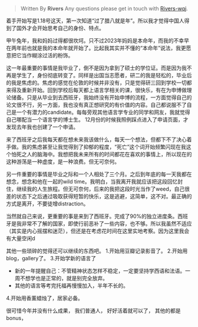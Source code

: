
> Written By **Rivers**
> Any questions please get in touch with  [Rivers-wqj](https://rivers-wqj.github.io/).


着手开始写是1.18号这天，第一次知道“过了腊八就是年”。所以我才觉得中国人得到了国外才会开始思考自己的身份、特点。

甲午兔年，我和妈妈过得都很坎坷。只不过2023年妈妈是本命年，而我的不幸早在两年前也就是我的本命年就开始了。比起我其实并不懂的“本命年”说法，我更愿意把它当作糊涂过活的粉饰。

这一年最重要的事情是我毕业了，倒不是因为拿到了硕士的学位证。而是因为我不再是学生了，身份彻底转变了。同样是出国当志愿者，研二的我是轻松的，毕业后的我是焦虑的。焦虑的感觉在伦敦的时候并非没有，只是觉得研三回到学校一切都来得及重新开始。回到学校后每天都上语言学相关的课，很快乐，有在为申博做理论储备。只是从毕业到去西班牙，我始终没有开始申博的流程，一方面觉得自己的论文很不行，另一方面，我也没有真正想研究的有价值的内容。自己都说服不了自己是一个有潜力的candidate。每每旁观其他语言学专业的同学和网友，我就觉得自己哪配当一个语言学的博士生。
12月份的时候我照例踩点进入了申请页面，才发现去年我也创建了一个申请。

来了西班牙之后我每天都在想未来我该做什么，每天一个想法，但都下不了决心着手做。我的焦虑甚至让我觉得到了抑郁的程度，“死亡”这个词开始频繁闪现在我这个怕死之人的脑海中。我想把我未来所有的时间都花在喜欢的事情上，所以现在的这种游荡是一种虚度，是一种浪费。但无可奈何。

另一件重要的事情是毕业之际和一个人相处了三个月。之后到年底的每一天我都在想念，想念和他在一起的wild time。我明白，当我离开我就应该把这段回忆封住，继续我的人生旅程。但无可奈何，后来的我把这段时光当作了weed，自己很差的状态下之后通过吸取获得短暂的快乐，这是逃避，这简单，这不对。最正确的方式是离开，不要徒增distraction。

当然就自己来说，更重要的事是来到了西班牙。完成了90%的独立进度条。西班牙是我非常不了解的国家，即使行前恶补了一些内容，也不够。所以我虽然不适应（其实是内心摇摆和迷茫），但还是在考虑花时间在这里实地考察。因为这里我会有大量空闲d


其他一些琐碎的觉得还可以继续的东西吧。
1.开始用豆瓣记录影音了。
2.开始用blog，gallery了。
3.开始学新的语言了
- 新的一年提醒自己：不管精神状态怎样不稳定，一定要坚持学西语和法语。一周不想学也是正常的，就是别完全放弃。
- 其他的语言等考完托福再慢慢加入，半年不长的。

4.开始用香薰蜡烛了，居家必备。

很可惜今年并没有什么成果，
我们普通人，
好好活着就可以了，
其他的都是bonus，




<!--stackedit_data:
eyJoaXN0b3J5IjpbLTQxOTE5MDkwMywtMTY1MzUxNzY1NiwyOT
g1MTQ1MTYsLTgxODY2NjE1OF19
-->